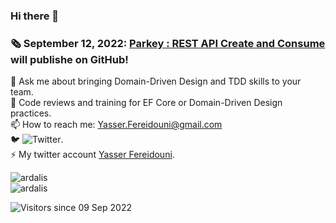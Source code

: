 ### Hi there 👋
<!--
**yfereidouni/yfereidouni** is a ✨ _special_ ✨ repository because its `README.md` (this file) appears on your GitHub profile.
-->
### :newspaper_roll: September 12, 2022: [Parkey : REST API Create and Consume](https://github.com/yfereidouni/Parky.git) will publishe on GitHub! 
💬 Ask me about bringing Domain-Driven Design and TDD skills to your team.  
:brain: Code reviews and training for EF Core or Domain-Driven Design practices.  
📫 How to reach me: Yasser.Fereidouni@gmail.com   
🐦 ![Twitter](https://img.shields.io/twitter/follow/fereidouni?style=social).  
⚡ My twitter account [Yasser Fereidouni](https://twitter.com/fereidouni).


<div class="row">
	<div class="column">
		<img align="center" src="https://github-readme-stats.vercel.app/api?username=yfereidouni&show_icons=true&theme=default" alt="ardalis" />
	<div/>
	<div class="column">
		<img align="center" src="https://github-readme-stats.vercel.app/api/top-langs/?username=yfereidouni&layout=compact&hide=html&theme=default" alt="ardalis" />
	<div/>
</div>

![Visitors since 09 Sep 2022](https://visitor-badge.glitch.me/badge?page_id=yfereidouni.yfereidouni)

